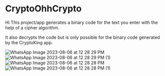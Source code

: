 # CryptoOhhCrypto
Hi 
This project/app generates a binary code for the text you enter with the help of a cipher algorithm.

It also decrypts the code but is only possible for the binary code generated by the CryptoKing app.

![WhatsApp Image 2023-08-06 at 12 28 29 PM](https://github.com/an-shhhhhhh/CryptoOhhCrypto/assets/125784772/1c4a4c3c-fd92-4190-8db3-c3fb320eb368)
![WhatsApp Image 2023-08-06 at 12 28 29 PM (1)](https://github.com/an-shhhhhhh/CryptoOhhCrypto/assets/125784772/3e32523a-ab50-49a8-a065-de186d0c6c90)
![WhatsApp Image 2023-08-06 at 12 28 28 PM](https://github.com/an-shhhhhhh/CryptoOhhCrypto/assets/125784772/dcebdfb7-4f8a-41bf-abdd-b668a12403f9)
![WhatsApp Image 2023-08-06 at 12 28 28 PM (1)](https://github.com/an-shhhhhhh/CryptoOhhCrypto/assets/125784772/232ca54b-cfdc-4bfa-b07c-163515e908a8)
